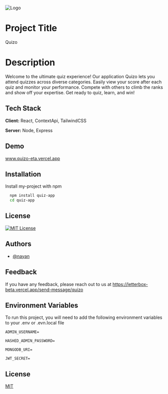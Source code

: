 
![Logo](https://github.com/user-attachments/assets/e7378701-ce02-40b3-a3f9-e6037d2eb6b0)


# Project Title

Quizo

# Description
Welcome to the ultimate quiz experience! Our application Quizo lets you attend quizzes across diverse categories. Easily view your score after each quiz and monitor your performance. Compete with others to climb the ranks and show off your expertise. Get ready to quiz, learn, and win!
## Tech Stack

**Client:** React, ContextApi, TailwindCSS

**Server:** Node, Express


## Demo

www.quizo-eta.vercel.app
## Installation

Install my-project with npm

```bash
  npm install quiz-app
  cd quiz-app
```
    
## License


[![MIT License](https://img.shields.io/badge/License-MIT-green.svg)](https://choosealicense.com/licenses/mit/)



## Authors

- [@nayan](https://www.https://github.com/code-guru2004)


## Feedback

If you have any feedback, please reach out to us at https://letterbox-beta.vercel.app/send-message/quizo


## Environment Variables

To run this project, you will need to add the following environment variables to your .env or .evn.local file


`ADMIN_USERNAME=`


`HASHED_ADMIN_PASSWORD=`


`MONGODB_URI=`


`JWT_SECRET=`

## License

[MIT](https://choosealicense.com/licenses/mit/)

